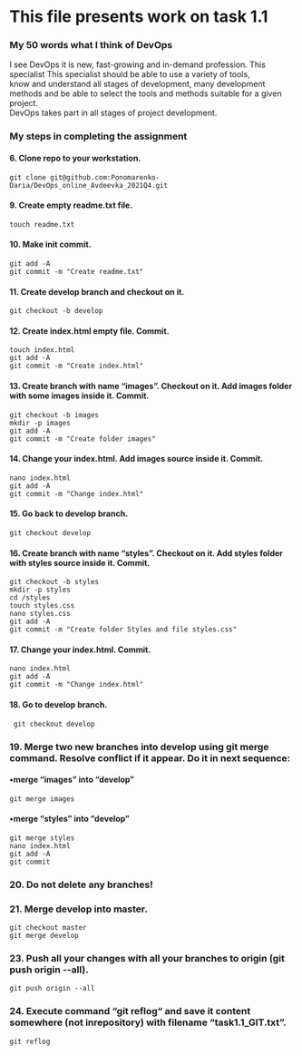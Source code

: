 # This file presents work on task 1.1


### My 50 words what I think of DevOps  

I see DevOps it is new, fast-growing and in-demand profession. This specialist This specialist should be able to use a variety of tools,  
know and understand all stages of development, many development methods and be able to select the tools and methods suitable for a given project.  
DevOps takes part in all stages of project development.  

### My steps in completing the assignment  

#### 6. Clone repo to your workstation.  
    git clone git@github.com:Ponomarenko-Daria/DevOps_online_Avdeevka_2021Q4.git

#### 9. Create empty readme.txt file.  
    touch readme.txt

#### 10. Make init commit.
    git add -A
    git commit -m "Create readme.txt"

#### 11. Create develop branch and checkout on it.
    git checkout -b develop

#### 12. Create index.html empty file. Commit.
    touch index.html
    git add -A
    git commit -m "Create index.html"

#### 13. Create branch with name “images”. Checkout on it. Add images folder with some images inside it. Commit.
    git checkout -b images
    mkdir -p images
    git add -A
    git commit -m "Create folder images"

#### 14. Change your index.html. Add images source inside it. Commit.
    nano index.html
    git add -A
    git commit -m "Change index.html"

#### 15. Go back to develop branch.
    git checkout develop

#### 16. Create branch with name “styles”. Checkout on it. Add styles folder with styles source inside it. Commit.
    git checkout -b styles
    mkdir -p styles
    cd /styles
    touch styles.css
    nano styles.css
    git add -A
    git commit -m "Create folder Styles and file styles.css"

#### 17. Change your index.html. Commit.
    nano index.html
    git add -A
    git commit -m "Change index.html"

#### 18. Go to develop branch.
     git checkout develop

### 19. Merge two new branches into develop using git merge command. Resolve conflict if it appear. Do it in next sequence:
#### •merge “images” into “develop”
    git merge images
#### •merge “styles” into “develop”
    git merge styles
    nano index.html
    git add -A
    git commit

### 20. Do not delete any branches!

### 21. Merge develop into master.
    git checkout master
    git merge develop

### 23. Push all your changes with all your branches to origin (git push origin --all).
    git push origin --all

### 24. Execute command “git reflog“ and save it content somewhere (not inrepository) with filename “task1.1_GIT.txt”.
    git reflog
